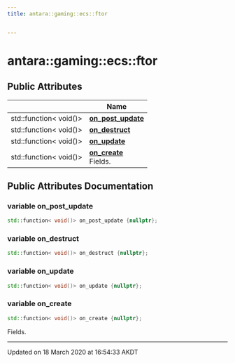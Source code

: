```yaml
---
title: antara::gaming::ecs::ftor


---
```


# antara::gaming::ecs::ftor

















## Public Attributes

|                | Name           |
| -------------- | -------------- |
| std::function< void()> | **[on_post_update](Classes/structantara_1_1gaming_1_1ecs_1_1ftor.md#variable-on_post_update)**  |
| std::function< void()> | **[on_destruct](Classes/structantara_1_1gaming_1_1ecs_1_1ftor.md#variable-on_destruct)**  |
| std::function< void()> | **[on_update](Classes/structantara_1_1gaming_1_1ecs_1_1ftor.md#variable-on_update)**  |
| std::function< void()> | **[on_create](Classes/structantara_1_1gaming_1_1ecs_1_1ftor.md#variable-on_create)** <br>Fields.  |












## Public Attributes Documentation

### variable on_post_update

```cpp
std::function< void()> on_post_update {nullptr};
```




























### variable on_destruct

```cpp
std::function< void()> on_destruct {nullptr};
```




























### variable on_update

```cpp
std::function< void()> on_update {nullptr};
```




























### variable on_create

```cpp
std::function< void()> on_create {nullptr};
```

Fields. 































-------------------------------

Updated on 18 March 2020 at 16:54:33 AKDT